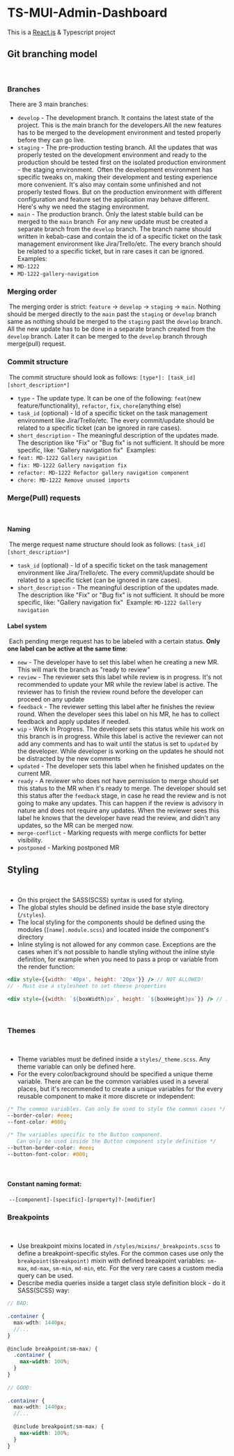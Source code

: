 # TS-MUI-Admin-Dashboard

This is a [React.js](https://reactjs.org/) & Typescript project 
​
## Git branching model
​
### Branches
​
There are 3 main branches:
​
- `develop` - The development branch. It contains the latest state of the project. This is the main branch for the
  developers.
​
  All the new features has to be merged to the development environment and tested properly before they can go live.
​
- `staging` - The pre-production testing branch. All the updates that was properly tested on the
  development environment and ready to the production should be tested first on the isolated
  production environment - the staging environment.
​
  Often the development environment has specific tweaks on, making their development and testing experience
  more convenient. It's also may contain some unfinished and not properly tested flows. But on the production
  environment with different configuration and feature set the application may behave different. Here's why we need
  the staging environment.
​
- `main` - The production branch. Only the latest stable build can be merged to the `main` branch
​
For any new update must be created a separate branch from the `develop` branch. The branch name should written in
kebab-case and contain the id of a specific ticket on the task management environment like Jira/Trello/etc.
The every branch should be related to a specific ticket, but in rare cases it can be ignored.
​
Examples:
​
- `MD-1222`
- `MD-1222-gallery-navigation`
​
### Merging order
​
The merging order is strict: `feature` -> `develop` -> `staging` -> `main`. Nothing should be merged directly to the `main` past
the `staging` or `develop` branch same as nothing should be merged to the `staging` past the `develop` branch. All the
new update has to be done in a separate branch created from the `develop` branch. Later it can be merged to the `develop`
branch through merge(pull) request.
​
### Commit structure
​
The commit structure should look as follows:
​
`[type*]: [task_id] [short_description*]`
​
- `type` - The update type. It can be one of the following: `feat`(new feature/functionality), `refactor`, `fix`,
  `chore`(anything else)
- `task_id` (optional) - Id of a specific ticket on the task management environment like Jira/Trello/etc. The every commit/update
  should be related to a specific ticket (can be ignored in rare cases).
- `short_description` - The meaningful description of the updates made. The description like "Fix" or "Bug fix" is not sufficient.
  It should be more specific, like: "Gallery navigation fix"
​
Examples:
​
- `feat: MD-1222 Gallery navigation`
- `fix: MD-1222 Gallery navigation fix`
- `refactor: MD-1222 Refactor gallery navigation component`
- `chore: MD-1222 Remove unused imports`
​
### Merge(Pull) requests
​
#### Naming
​
The merge request name structure should look as follows:
​
`[task_id] [short_description*]`
​
- `task_id` (optional) - Id of a specific ticket on the task management environment like Jira/Trello/etc. The every commit/update
  should be related to a specific ticket (can be ignored in rare cases).
- `short_description` - The meaningful description of the updates made. The description like "Fix" or "Bug fix" is not sufficient.
  It should be more specific, like: "Gallery navigation fix"
​
Example: `MD-1222 Gallery navigation`
​
#### Label system
​
Each pending merge request has to be labeled with a certain status. **Only one label can be active at the same time**:
​
- `new` - The developer have to set this label when he creating a new MR. This will mark the branch as "ready to review"
- `review` - The reviewer sets this label while review is in progress. It's not recommended to update your MR while the
  review label is active. The reviewer has to finish the review round before the developer can proceed on any update
- `feedback` - The reviewer setting this label after he finishes the review round. When the developer sees this label on
  his MR, he has to collect feedback and apply updates if needed.
- `wip` - Work In Progress. The developer sets this status while his work on this branch is in progress. While this label
  is active the reviewer can not add any comments and has to wait until the status is set to `updated` by the developer.
  While developer is working on the updates he should not be distracted by the new comments
- `updated` - The developer sets this label when he finished updates on the current MR.
- `ready` - A reviewer who does not have permission to merge should set this status to the MR when it's ready to merge.
  The developer should set this status after the `feedback` stage, in case he read the review and is not going to make
  any updates. This can happen if the review is advisory in nature and does not require any updates. When the reviewer
  sees this label he knows that the developer have read the review, and didn't any updates, so the MR can be merged now.
- `merge-conflict` - Marking requests with merge conflicts for better visibility.
- `postponed` - Marking postponed MR
​
## Styling
​
- On this project the SASS(SCSS) syntax is used for styling.
- The global styles should be defined inside the base style directory
  (`/styles`).
- The local styling for the components should be defined using the modules (`[name].module.scss`) and located inside the component's directory
- Inline styling is not allowed for any common case. Exceptions are the cases when it's not possible to handle styling
  without the inline style definition, for example when you need to pass a prop or variable from the render function:
​
```jsx harmony
<div style={{width: '40px', height: '20px'}} /> // NOT ALLOWED!
// - Must use a stylesheet to set theese properties
​
<div style={{width: `${boxWidth}px`, height: `${boxHeight}px`}} /> // IS ALLOWED
```
​
### Themes
​
- Theme variables must be defined inside a `styles/_theme.scss`. Any theme variable can only be defined here.
- For the every color/background should be specified a unique theme variable. There are can be the common variables used
  in a several places, but it's recommended to create a unique variables for the every reusable
  component to make it more discrete or independent:
​
```css
/* The common variables. Can only be used to style the common cases */
--border-color: #eee;
--font-color: #000;
​
/* The variables specific to the Button component. 
   Can only be used inside the Button component style definition */
--button-border-color: #eee;
--button-font-color: #000;
```
​
#### Constant naming format:
​
`--[component]-[specific]-[property]?-[modifier]`
​
### Breakpoints
​
- Use breakpoint mixins located in `/styles/mixins/_breakpoints.scss` to define a breakpoint-specific styles. For the
  common cases use only the `breakpoint($breakpoint)` mixin with defined breakpoint variables: `sm-max`, `md-max`, `sm-min`,
  `md-min`, etc. For the very rare cases a custom media query can be used.
- Describe media queries inside a target class style definition block - do it SASS(SCSS) way:
​
```scss
// BAD:
​
.container {
  max-wdth: 1440px;
  //...
}
​
@include breakpoint(sm-max) {
  .container {
    max-width: 100%;
  }
}
​
// GOOD:
​
.container {
  max-wdth: 1440px;
  //...
​
  @include breakpoint(sm-max) {
    max-width: 100%;
  }
}
```

